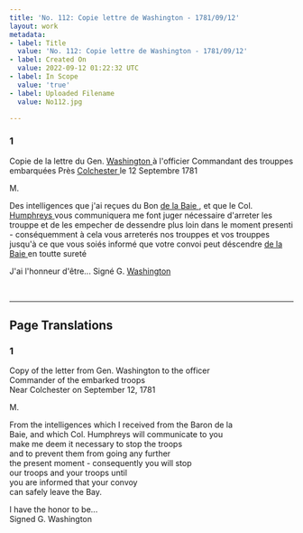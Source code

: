 ```yaml
---
title: 'No. 112: Copie lettre de Washington - 1781/09/12'
layout: work
metadata:
- label: Title
  value: 'No. 112: Copie lettre de Washington - 1781/09/12'
- label: Created On
  value: 2022-09-12 01:22:32 UTC
- label: In Scope
  value: 'true'
- label: Uploaded Filename
  value: No112.jpg

---
```

<div class="pages">
<div id="page-32541597">
<h3><a name="page-32541597">1</a></h3>
<div class="page-content">
<p>Copie de la lettre du Gen. <a href="../subjects/32162841" title=" Washington "> Washington </a> à l'officier<span class="line-break"> </span>Commandant des trouppes embarquées <span class="line-break"> </span>Près <a href="../subjects/32162875" title=" Colchester "> Colchester </a> le 12 Septembre 1781</p>
<p>M.</p>
<p>Des intelligences que j'ai reçues du Bon <a href="../subjects/32162876" title=" de la Baie "> de la <span class="line-break"> </span>Baie </a>, et que le Col. <a href="../subjects/32162877" title=" Humphreys "> Humphreys </a> vous communiquera <span class="line-break"> </span>me font juger nécessaire d'arreter les trouppe et <span class="line-break"> </span>de les empecher de dessendre plus loin dans le<span class="line-break"> </span>moment presenti - conséquemment à cela <span class="line-break"> </span>vous arreterés nos trouppes et vos trouppes jusqu'à<span class="line-break"> </span>ce que vous soiés informé que votre convoi<span class="line-break"> </span>peut déscendre <a href="../subjects/32162876" title=" de la Baie "> de la Baie </a> en toutte sureté</p>
<p>J'ai l'honneur d'être... <span class="line-break"> </span>Signé G. <a href="../subjects/32162841" title=" Washington "> Washington </a></p>
</div>
</div>
<br />
</div>
<hr />
<h2 class="divider">Page Translations</h2>
<div class="pages">
<div id="translation-32541597">
<h3>1</h3>
<div class="page-content">
<p>Copy of the letter from Gen. Washington to the officer<br/>
Commander of the embarked troops <br/>
Near Colchester on September 12, 1781</p>
<p>M.</p>
<p>From the intelligences which I received from the Baron de la <br/>
Baie, and which Col. Humphreys will communicate to you <br/>
make me deem it necessary to stop the troops <br/>
and to prevent them from going any further <br/>
the present moment - consequently you will stop <br/>
our troops and your troops until <br/>
you are informed that your convoy <br/>
can safely leave the Bay.</p>
<p>I have the honor to be... <br/>
Signed G. Washington </p>
</div>
</div>
<br />
</div>

